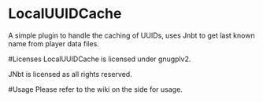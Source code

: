 # LocalUUIDCache
A simple plugin to handle the caching of UUIDs, uses Jnbt to get last known name from player data files.

#Licenses
LocalUUIDCache is licensed under gnugplv2.

JNbt is licensed as all rights reserved.

#Usage
Please refer to the wiki on the side for usage.
